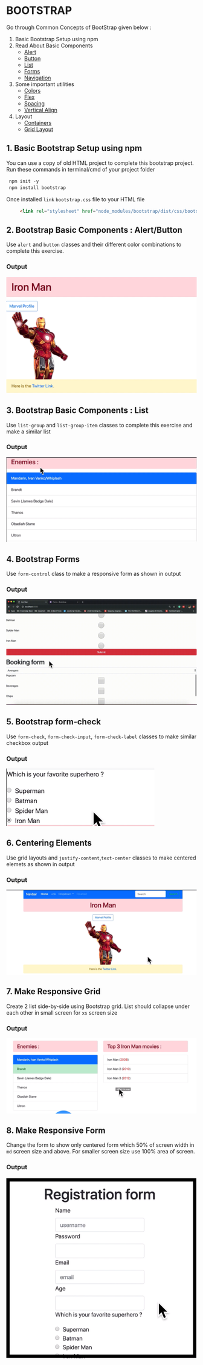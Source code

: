 # BOOTSTRAP

Go through Common Concepts of BootStrap given below :

1. Basic Bootstrap Setup using npm
2. Read About Basic Components
    * [Alert](https://getbootstrap.com/docs/4.3/components/alerts/)
    * [Button](https://getbootstrap.com/docs/4.3/components/buttons/)
    * [List](https://getbootstrap.com/docs/4.3/components/list-group/)
    * [Forms](https://getbootstrap.com/docs/4.3/components/forms/)
    * [Navigation](https://getbootstrap.com/docs/4.3/components/navs/)
3. Some important utilities    
    * [Colors](https://getbootstrap.com/docs/4.3/utilities/colors/)
    * [Flex](https://getbootstrap.com/docs/4.3/utilities/flex/)
    * [Spacing](https://getbootstrap.com/docs/4.3/utilities/spacing/)
    * [Vertical Align](https://getbootstrap.com/docs/4.3/utilities/vertical-align/)
4. Layout 
    * [Containers](https://getbootstrap.com/docs/4.3/layout/overview/)
    * [Grid Layout](https://getbootstrap.com/docs/4.3/layout/grid/)   


## 1. Basic Bootstrap Setup using npm
You can use a copy of old HTML project to complete this bootstrap project.
Run these commands in terminal/cmd of your project folder

```javascript
 npm init -y
 npm install bootstrap
```

Once installed `link` `bootstrap.css` file to your HTML file

```HTML
     <link rel="stylesheet" href="node_modules/bootstrap/dist/css/bootstrap.css">

```

## 2. Bootstrap Basic Components : Alert/Button

Use `alert` and `button` classes and their different color combinations to complete this exercise.

### Output

![Output 1](./images/1.png)


## 3. Bootstrap Basic Components : List

Use `list-group` and `list-group-item` classes to complete this exercise and make a similar list

### Output

![Output 2](./images/2.png)

## 4. Bootstrap Forms

Use `form-control` class to make a responsive form as shown in output

### Output

![Output 3](./images/3_forms.gif)


## 5. Bootstrap form-check

Use `form-check`, `form-check-input`, `form-check-label` classes to make similar checkbox output

### Output

![Output 4](./images/4.png)

## 6. Centering Elements

Use grid layouts and `justify-content`,`text-center` classes to make centered elemets as shown in output

### Output

![Output 5](./images/5.png)

## 7. Make Responsive Grid

Create 2 list side-by-side using Bootstrap grid. List should collapse under each other in small screen for `xs` screen size

### Output

![Output 6](./images/6.png)

## 8. Make Responsive Form

Change the form to show only centered form which 50% of screen width in `md` screen size and above. For smaller screen size use 100% area of screen.

### Output

![Output 7](./images/7.png)